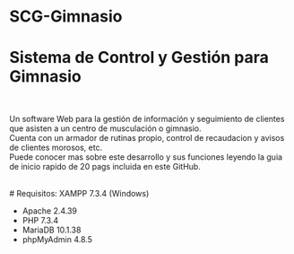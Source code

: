# SCG-Gimnasio
# Sistema de Control y Gestión para Gimnasio
<br/>
<p>
    Un software Web para la gestión de información y seguimiento de clientes que asisten a un centro de musculación o gimnasio.<br/>
    Cuenta con un armador de rutinas propio, control de recaudacion y avisos de clientes morosos, etc.<br/>
    Puede conocer mas sobre este desarrollo y sus funciones leyendo la guia de inicio rapido de 20 pags incluida en este GitHub.<br/>
</p>
<br/> 
# Requisitos:
XAMPP 7.3.4 (Windows)
<ul>
   <li>Apache 2.4.39</li>
   <li>PHP 7.3.4</li>
   <li>MariaDB 10.1.38</li>
   <li>phpMyAdmin 4.8.5</li>
 </ul>
